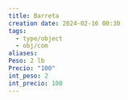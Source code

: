```yaml
---
title: Barreta
creation date: 2024-02-16 00:30
tags:
  - type/object
  - obj/com
aliases: 
Peso: 2 lb
Precio: "100"
int_peso: 2
int_precio: 100
---
```



